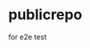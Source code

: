 # publicrepo
for e2e test












































































































































































































































































































































































































































































































































































































































































































































































































































































































































































































































